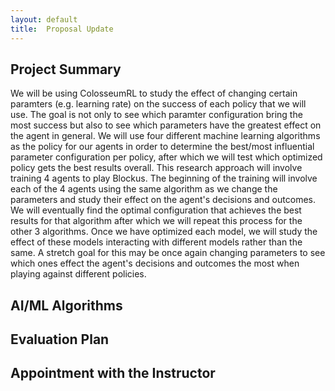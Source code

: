 ```yaml
---
layout:	default
title:	Proposal Update
---
```


## Project Summary
We will be using ColosseumRL to study the effect of changing certain paramters (e.g. learning rate) on the success of each policy that we will use. The goal is not only to see which paramter configuration bring the most success but also to see which parameters have the greatest effect on the agent in general. We will use four different machine learning algorithms as the policy for our agents in order to determine the best/most influential parameter configuration per policy, after which we will test which optimized policy gets the best results overall. This research approach will involve training 4 agents to play Blockus. The beginning of the training will involve each of the 4 agents using the same algorithm as we change the parameters and study their effect on the agent's decisions and outcomes. We will eventually find the optimal configuration that achieves the best results for that algorithm after which we will repeat this process for the other 3 algorithms. Once we have optimized each model, we will study the effect of these models interacting with different models rather than the same. A stretch goal for this may be once again changing parameters to see which ones effect the agent's decisions and outcomes the most when playing against different policies.


## AI/ML Algorithms


## Evaluation Plan
 

## Appointment with the Instructor

